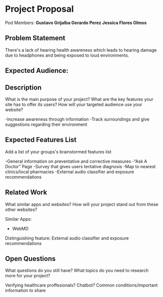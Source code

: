 # Project Proposal

Pod Members: **Gustavo Grijalba Gerardo Perez Jessica Flores Olmos**

## Problem Statement

There's a lack of hearing health awareness which leads to hearing damage due to headphones and being exposed to loud environments.

Expected Audience:
- 

## Description

What is the main purpose of your project? What are the key features your site has to offer its users? How will your targeted audience use your website?

-Increase awareness through information
-Track surroundings and give suggestions regarding their environment

## Expected Features List

Add a list of your groups's brainstormed features list

-General information on preventative and corrective measures
-“Ask A Doctor” Page
-Survey that gives users tentative diagnosis
-Map to nearest clinics/local pharmacies
-External audio classifier and exposure recommendations


## Related Work

What similar apps and websites? How will your project stand out from these other websites?

Similar Apps:
- WebMD 

Distinguishing feature:
External audio classifier and exposure recommendations

## Open Questions

What questions do you still have? What topics do you need to research more for your project?

Verifying healthcare proffesionals?
Chatbot?
Common conditions/important information to share
